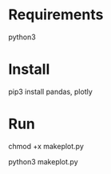 # Requirements

python3

# Install

pip3 install pandas, plotly

# Run

chmod +x makeplot.py

python3 makeplot.py